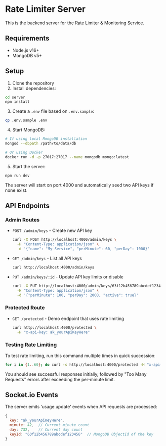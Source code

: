 # Rate Limiter Server

This is the backend server for the Rate Limiter & Monitoring Service.

## Requirements

- Node.js v16+
- MongoDB v5+

## Setup

1. Clone the repository
2. Install dependencies:

```bash
cd server
npm install
```

3. Create a `.env` file based on `.env.sample`:

```bash
cp .env.sample .env
```

4. Start MongoDB:

```bash
# If using local MongoDB installation
mongod --dbpath /path/to/data/db

# Or using Docker
docker run -d -p 27017:27017 --name mongodb mongo:latest
```

5. Start the server:

```bash
npm run dev
```

The server will start on port 4000 and automatically seed two API keys if none exist.

## API Endpoints

### Admin Routes

- `POST /admin/keys` - Create new API key
  ```bash
  curl -X POST http://localhost:4000/admin/keys \
    -H "Content-Type: application/json" \
    -d '{"name": "My Service", "perMinute": 60, "perDay": 1000}'
  ```

- `GET /admin/keys` - List all API keys
  ```bash
  curl http://localhost:4000/admin/keys
  ```

- `PUT /admin/keys/:id` - Update API key limits or disable
  ```bash
  curl -X PUT http://localhost:4000/admin/keys/63f12b456789abcdef123456 \
    -H "Content-Type: application/json" \
    -d '{"perMinute": 100, "perDay": 2000, "active": true}'
  ```

### Protected Route

- `GET /protected` - Demo endpoint that uses rate limiting
  ```bash
  curl http://localhost:4000/protected \
    -H "x-api-key: ak_yourApiKeyHere"
  ```

### Testing Rate Limiting

To test rate limiting, run this command multiple times in quick succession:

```bash
for i in {1..60}; do curl -s http://localhost:4000/protected -H "x-api-key: ak_yourApiKeyHere"; echo ""; done
```

You should see successful responses initially, followed by "Too Many Requests" errors after exceeding the per-minute limit.

## Socket.io Events

The server emits 'usage.update' events when API requests are processed:

```javascript
{
  key: "ak_yourApiKeyHere",
  minute: 42,  // Current minute count
  day: 732,    // Current day count
  keyId: "63f12b456789abcdef123456"  // MongoDB ObjectId of the key
}
```
